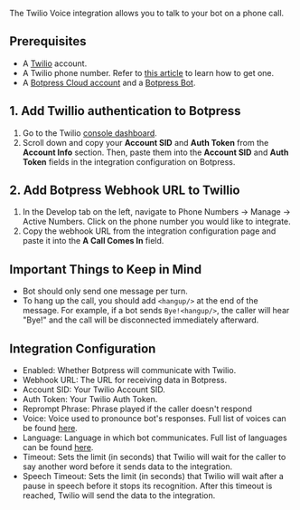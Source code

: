 The Twilio Voice integration allows you to talk to your bot on a phone call.

## Prerequisites

- A [Twilio](https://www.twilio.com/) account.
- A Twilio phone number. Refer to [this article](https://support.twilio.com/hc/en-us/articles/223135247-How-to-Search-for-and-Buy-a-Twilio-Phone-Number-from-Console) to learn how to get one.
- A [Botpress Cloud account](https://app.botpress.cloud) and a [Botpress Bot](https://botpress.com/docs/cloud/getting-started/create-and-publish-your-chatbot/).

## 1. Add Twillio authentication to Botpress

1. Go to the Twilio [console dashboard](https://console.twilio.com/?frameUrl=/console).
2. Scroll down and copy your **Account SID** and **Auth Token** from the **Account Info** section. Then, paste them into the **Account SID** and **Auth Token** fields in the integration configuration on Botpress.

## 2. Add Botpress Webhook URL to Twillio

1. In the Develop tab on the left, navigate to Phone Numbers -> Manage -> Active Numbers. Click on the phone number you would like to integrate.
2. Copy the webhook URL from the integration configuration page and paste it into the **A Call Comes In** field.

## Important Things to Keep in Mind

- Bot should only send one message per turn.
- To hang up the call, you should add `<hangup/>` at the end of the message. For example, if a bot sends `Bye!<hangup/>`, the caller will hear "Bye!" and the call will be disconnected immediately afterward.

## Integration Configuration

- Enabled: Whether Botpress will communicate with Twilio.
- Webhook URL: The URL for receiving data in Botpress.
- Account SID: Your Twilio Account SID.
- Auth Token: Your Twilio Auth Token.
- Reprompt Phrase: Phrase played if the caller doesn't respond
- Voice: Voice used to pronounce bot's responses. Full list of voices can be found [here](https://www.twilio.com/docs/voice/twiml/say/text-speech#available-voices-and-languages).
- Language: Language in which bot communicates. Full list of languages can be found [here](https://www.twilio.com/docs/voice/twiml/say/text-speech#available-voices-and-languages).
- Timeout: Sets the limit (in seconds) that Twilio will wait for the caller to say another word before it sends data to the integration.
- Speech Timeout: Sets the limit (in seconds) that Twilio will wait after a pause in speech before it stops its recognition. After this timeout is reached, Twilio will send the data to the integration.
